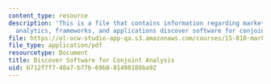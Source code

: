 ```yaml
---
content_type: resource
description: 'This is a file that contains information regarding marketing management:
  analytics, frameworks, and applications discover software for conjoint analysis'
file: https://ol-ocw-studio-app-qa.s3.amazonaws.com/courses/15-810-marketing-management-analytics-frameworks-and-applications-fall-2015/b712f7f748a7b77b69b881498188ba92_MIT15_810F15_Discover.pdf
file_type: application/pdf
resourcetype: Document
title: Discover Software for Conjoint Analysis
uid: b712f7f7-48a7-b77b-69b8-81498188ba92
---
```

